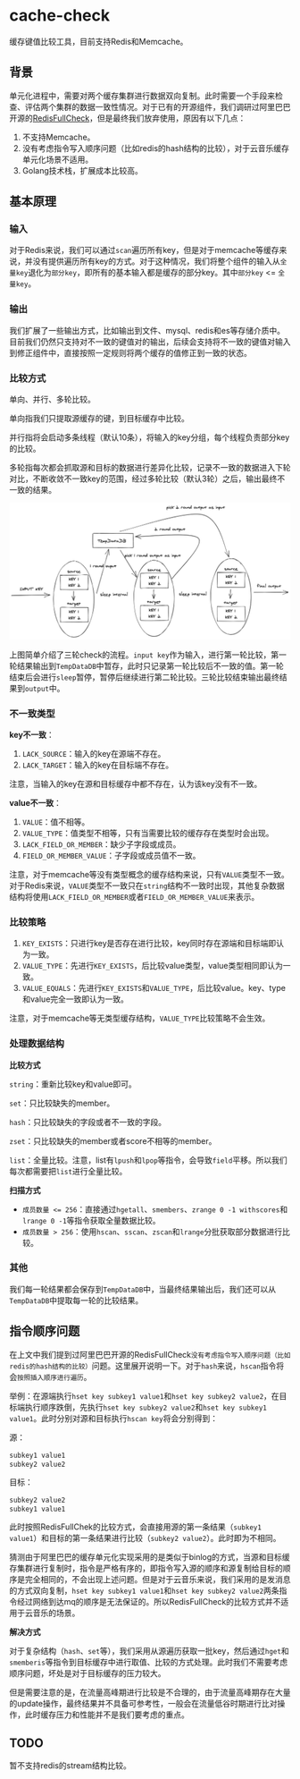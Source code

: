 # cache-check 

缓存键值比较工具，目前支持Redis和Memcache。

## 背景

单元化进程中，需要对两个缓存集群进行数据双向复制。此时需要一个手段来检查、评估两个集群的数据一致性情况。对于已有的开源组件，我们调研过阿里巴巴开源的[RedisFullCheck](https://github.com/alibaba/RedisFullCheck)，但是最终我们放弃使用，原因有以下几点：

1. 不支持Memcache。
2. 没有考虑指令写入顺序问题（比如redis的hash结构的比较），对于云音乐缓存单元化场景不适用。
3. Golang技术栈，扩展成本比较高。

## 基本原理

### 输入

对于Redis来说，我们可以通过`scan`遍历所有key，但是对于memcache等缓存来说，并没有提供遍历所有key的方式。对于这种情况，我们将整个组件的输入从`全量key`退化为`部分key`，即所有的基本输入都是缓存的部分key。其中`部分key` <= `全量key`。

### 输出

我们扩展了一些输出方式，比如输出到文件、mysql、redis和es等存储介质中。目前我们仍然只支持对不一致的键值对的输出，后续会支持将不一致的键值对输入到修正组件中，直接按照一定规则将两个缓存的值修正到一致的状态。

### 比较方式

单向、并行、多轮比较。

单向指我们只提取源缓存的键，到目标缓存中比较。

并行指将会启动多条线程（默认10条），将输入的key分组，每个线程负责部分key的比较。

多轮指每次都会抓取源和目标的数据进行差异化比较，记录不一致的数据进入下轮对比，不断收敛不一致key的范围，经过多轮比较（默认3轮）之后，输出最终不一致的结果。

![checke](./checker.png)

上图简单介绍了三轮check的流程。`input key`作为输入，进行第一轮比较，第一轮结果输出到`TempDataDB`中暂存，此时只记录第一轮比较后不一致的值。第一轮结束后会进行`sleep`暂停，暂停后继续进行第二轮比较。三轮比较结束输出最终结果到`output`中。

### 不一致类型

**key不一致**：

1. `LACK_SOURCE`：输入的key在源端不存在。
2. `LACK_TARGET`：输入的key在目标端不存在。

注意，当输入的key在源和目标缓存中都不存在，认为该key没有不一致。

**value不一致**：

1. `VALUE`：值不相等。
2. `VALUE_TYPE`：值类型不相等，只有当需要比较的缓存存在类型时会出现。
3. `LACK_FIELD_OR_MEMBER`：缺少子字段或成员。
4. `FIELD_OR_MEMBER_VALUE`：子字段或成员值不一致。

注意，对于memcache等没有类型概念的缓存结构来说，只有`VALUE`类型不一致。对于Redis来说，`VALUE`类型不一致只在`string`结构不一致时出现，其他复杂数据结构将使用`LACK_FIELD_OR_MEMBER`或者`FIELD_OR_MEMBER_VALUE`来表示。

### 比较策略

1. `KEY_EXISTS`：只进行key是否存在进行比较，key同时存在源端和目标端即认为一致。
2. `VALUE_TYPE`：先进行`KEY_EXISTS`，后比较value类型，value类型相同即认为一致。
3. `VALUE_EQUALS`：先进行`KEY_EXISTS`和`VALUE_TYPE`，后比较value。key、type和value完全一致即认为一致。

注意，对于memcache等无类型缓存结构，`VALUE_TYPE`比较策略不会生效。

### 处理数据结构

**比较方式**

`string`：重新比较key和value即可。

`set`：只比较缺失的member。

`hash`：只比较缺失的字段或者不一致的字段。

`zset`：只比较缺失的member或者score不相等的member。

`list`：全量比较。注意，list有`lpush`和`lpop`等指令，会导致`field`平移。所以我们每次都需要把`list`进行全量比较。

**扫描方式**

* `成员数量 <= 256`：直接通过`hgetall`、`smembers`、`zrange 0 -1 withscores`和`lrange 0 -1`等指令获取全量数据比较。
* `成员数量 > 256`：使用`hscan`、`sscan`、`zscan`和`lrange`分批获取部分数据进行比较。

### 其他

我们每一轮结果都会保存到`TempDataDB`中，当最终结果输出后，我们还可以从`TempDataDB`中提取每一轮的比较结果。

## 指令顺序问题

在上文中我们提到过阿里巴巴开源的RedisFullCheck`没有考虑指令写入顺序问题（比如redis的hash结构的比较）`问题。这里展开说明一下。对于`hash`来说，`hscan`指令将会`按照插入顺序进行遍历`。

举例：在源端执行`hset key subkey1 value1`和`hset key subkey2 value2`，在目标端执行顺序跌倒，先执行`hset key subkey2 value2`和`hset key subkey1 value1`。此时分别对源和目标执行`hscan key`将会分别得到：

源：

```
subkey1 value1
subkey2 value2
```

目标：

```
subkey2 value2
subkey1 value1
```

此时按照RedisFullChek的比较方式，会直接用源的第一条结果（`subkey1 value1`）和目标的第一条结果进行比较（`subkey2 value2`）。此时即为不相同。

猜测由于阿里巴巴的缓存单元化实现采用的是类似于binlog的方式，当源和目标缓存集群进行复制时，指令是严格有序的，即指令写入源的顺序和源复制给目标的顺序是完全相同的，不会出现上述问题。但是对于云音乐来说，我们采用的是发消息的方式双向复制，`hset key subkey1 value1`和`hset key subkey2 value2`两条指令经过网络到达mq的顺序是无法保证的。所以RedisFullCheck的比较方式并不适用于云音乐的场景。

**解决方式**

对于复杂结构（`hash`、`set`等），我们采用从源遍历获取一批key，然后通过`hget`和`smemberis`等指令到目标缓存中进行取值、比较的方式处理。此时我们不需要考虑顺序问题，坏处是对于目标缓存的压力较大。

但是需要注意的是，在流量高峰期进行比较是不合理的，由于流量高峰期存在大量的update操作，最终结果并不具备可参考性，一般会在流量低谷时期进行比对操作，此时缓存压力和性能并不是我们要考虑的重点。

## TODO

暂不支持redis的stream结构比较。
